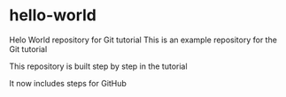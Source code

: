 # hello-world
Helo World repository for Git tutorial
This is an example repository for the Git tutorial

This repository is built step by step in the tutorial

It now includes steps for GitHub
